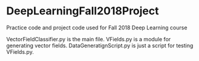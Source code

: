 # DeepLearningFall2018Project
Practice code and project code used for Fall 2018 Deep Learning course

VectorFieldClassifier.py is the main file.
VFields.py is a module for generating vector fields.
DataGeneratignScript.py is just a script for testing VFields.py.

